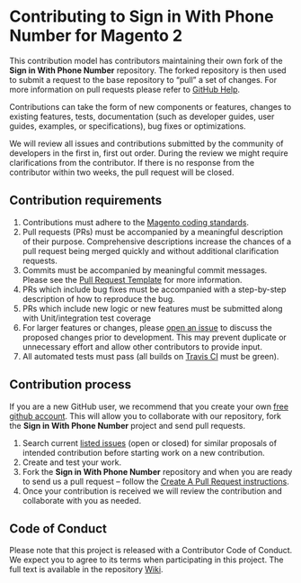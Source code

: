 # Contributing to Sign in With Phone Number for Magento 2

This contribution model has contributors maintaining their own fork of the **Sign in With Phone Number** repository.
The forked repository is then used to submit a request to the base repository to “pull” a set of changes.
For more information on pull requests please refer to [GitHub Help](https://help.github.com/articles/about-pull-requests/).

Contributions can take the form of new components or features, changes to existing features, tests, documentation (such as developer guides, user guides, examples, or specifications), bug fixes or optimizations.

We will review all issues and contributions submitted by the community of developers in the first in, first out order.
During the review we might require clarifications from the contributor.
If there is no response from the contributor within two weeks, the pull request will be closed.

## Contribution requirements

1. Contributions must adhere to the [Magento coding standards](https://devdocs.magento.com/guides/v2.3/coding-standards/bk-coding-standards.html).
2. Pull requests (PRs) must be accompanied by a meaningful description of their purpose. Comprehensive descriptions increase the chances of a pull request being merged quickly and without additional clarification requests.
3. Commits must be accompanied by meaningful commit messages. Please see the [Pull Request Template](https://github.com/magestat/magento2-sign-in-with-phone-number/blob/master/.github/PULL_REQUEST_TEMPLATE.md) for more information.
4. PRs which include bug fixes must be accompanied with a step-by-step description of how to reproduce the bug.
3. PRs which include new logic or new features must be submitted along with Unit/integration test coverage
4. For larger features or changes, please [open an issue](https://github.com/magestat/magento2-sign-in-with-phone-number/issues) to discuss the proposed changes prior to development. This may prevent duplicate or unnecessary effort and allow other contributors to provide input.
5. All automated tests must pass (all builds on [Travis CI](https://travis-ci.org/magestat/magento2-sign-in-with-phone-number) must be green).

## Contribution process

If you are a new GitHub user, we recommend that you create your own [free github account](https://github.com/signup/free).
This will allow you to collaborate with our repository, fork the **Sign in With Phone Number** project and send pull requests.

1. Search current [listed issues](https://github.com/magestat/magento2-sign-in-with-phone-number/issues) (open or closed) for similar proposals of intended contribution before starting work on a new contribution.
2. Create and test your work.
3. Fork the **Sign in With Phone Number** repository and when you are ready to send us a pull request – follow the [Create A Pull Request instructions](https://github.com/magestat/magento2-sign-in-with-phone-number/blob/master/.github/PULL_REQUEST_TEMPLATE.md).
4. Once your contribution is received we will review the contribution and collaborate with you as needed.

## Code of Conduct

Please note that this project is released with a Contributor Code of Conduct. We expect you to agree to its terms when participating in this project.
The full text is available in the repository [Wiki](https://github.com/magestat/magento2-sign-in-with-phone-number/blob/develop/.github/CODE_OF_CONDUCT.md).
